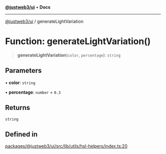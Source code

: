 [**@justweb3/ui**](../README.md) • **Docs**

***

[@justweb3/ui](../globals.md) / generateLightVariation

# Function: generateLightVariation()

> **generateLightVariation**(`color`, `percentage`): `string`

## Parameters

• **color**: `string`

• **percentage**: `number` = `0.3`

## Returns

`string`

## Defined in

[packages/@justweb3/ui/src/lib/utils/hsl-helpers/index.ts:20](https://github.com/JustaName-id/JustaName-sdk/blob/dc845c10af242e3ca87d95ef392516ac0bfa8b95/packages/@justweb3/ui/src/lib/utils/hsl-helpers/index.ts#L20)
